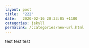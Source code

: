 ```yaml
---
layout: post
title:  "222"
date:   2020-02-16 20:33:05 +1100
categories: jekyll
permalink: /:categories/new-url.html
---
```


test test test
